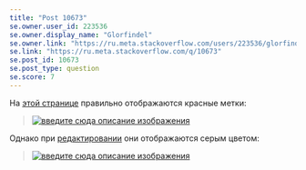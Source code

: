 ```yaml
---
title: "Post 10673"
se.owner.user_id: 223536
se.owner.display_name: "Glorfindel"
se.owner.link: "https://ru.meta.stackoverflow.com/users/223536/glorfindel"
se.link: "https://ru.meta.stackoverflow.com/q/10673"
se.post_id: 10673
se.post_type: question
se.score: 7
---
```

<p>На <a href="https://ru.meta.stackoverflow.com/tags/%d1%81%d1%82%d0%b0%d1%82%d1%83%d1%81-%d0%bf%d1%80%d0%be%d0%b2%d0%b5%d1%80%d0%ba%d0%b0/info">этой странице</a> правильно отображаются красные метки:</p>
<blockquote>
<p><a href="https://i.stack.imgur.com/UCAA0.png" rel="nofollow noreferrer"><img src="https://i.stack.imgur.com/UCAA0.png" alt="введите сюда описание изображения" /></a></p>
</blockquote>
<p>Однако при <a href="https://ru.meta.stackoverflow.com/edit-tag-wiki/12">редактировании</a> они отображаются серым цветом:</p>
<blockquote>
<p><a href="https://i.stack.imgur.com/ggkYj.png" rel="nofollow noreferrer"><img src="https://i.stack.imgur.com/ggkYj.png" alt="введите сюда описание изображения" /></a></p>
</blockquote>
